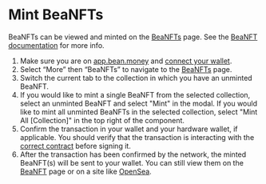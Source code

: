 # Mint BeaNFTs

BeaNFTs can be viewed and minted on the [BeaNFTs](https://app.bean.money/#/nft) page. See the [BeaNFT documentation](../../ecosystem/beanfts.md) for more info.

1. Make sure you are on [app.bean.money](https://app.bean.money/) and [connect your wallet](../getting-started/connect-wallet.md).
2. Select “More” then “BeaNFTs” to navigate to the [BeaNFTs](https://app.bean.money/#/nft) page.
3. Switch the current tab to the collection in which you have an unminted BeaNFT.
4. If you would like to mint a single BeaNFT from the selected collection, select an unminted BeaNFT and select "Mint" in the modal. If you would like to mint all unminted BeaNFTs in the selected collection, select "Mint All \[Collection]" in the top right of the component.
5. Confirm the transaction in your wallet and your hardware wallet, if applicable. You should verify that the transaction is interacting with the [correct contract](../../protocol/contracts.md) before signing it.
6. After the transaction has been confirmed by the network, the minted BeaNFT(s) will be sent to your wallet. You can still view them on the [BeaNFT](https://app.bean.money/#/nft) page or on a site like [OpenSea](https://opensea.io/account).
